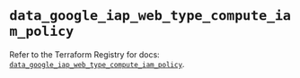 # `data_google_iap_web_type_compute_iam_policy`

Refer to the Terraform Registry for docs: [`data_google_iap_web_type_compute_iam_policy`](https://registry.terraform.io/providers/hashicorp/google/6.34.0/docs/data-sources/iap_web_type_compute_iam_policy).

